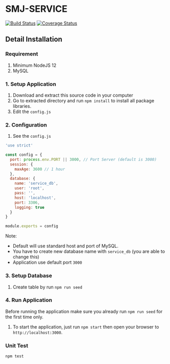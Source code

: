 # SMJ-SERVICE
[![Build Status](https://travis-ci.com/aalfiann/smj-service.svg?branch=master)](https://travis-ci.com/aalfiann/smj-service)
[![Coverage Status](https://coveralls.io/repos/github/aalfiann/smj-service/badge.svg?branch=master)](https://coveralls.io/github/aalfiann/smj-service?branch=master)


## Detail Installation

### Requirement
1. Minimum NodeJS 12
2. MySQL

### 1. Setup Application
1. Download and extract this source code in your computer
2. Go to extracted directory and run `npm install` to install all package libraries.
3. Edit the `config.js`

### 2. Configuration
1. See the `config.js`  
```js
'use strict'

const config = {
  port: process.env.PORT || 3000, // Port Server (default is 3000)
  session: {
    maxAge: 3600 // 1 hour
  },
  database: {
    name: 'service_db',
    user: 'root',
    pass: '',
    host: 'localhost',
    port: 3306,
    logging: true
  }
}

module.exports = config
```
Note:  
- Default will use standard host and port of MySQL.
- You have to create new database name with `service_db` (you are able to change this)
- Application use default port `3000`

### 3. Setup Database
1. Create table by run `npm run seed`

### 4. Run Application
Before running the application make sure you already run `npm run seed` for the first time only.
1. To start the application, just run `npm start` then open your browser to `http://localhost:3000`.


### Unit Test
```
npm test
```